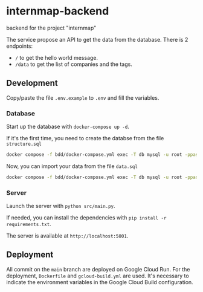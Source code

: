 # internmap-backend
backend for the project "internmap"

The service propose an API to get the data from the database.
There is 2 endpoints:
- `/` to get the hello world message.
- `/data` to get the list of companies and the tags.

## Development

Copy/paste the file `.env.example` to `.env` and fill the variables.

### Database
Start up the database with `docker-compose up -d`.

If it's the first time, you need to create the databse from the file `structure.sql`
```bash
docker compose -f bdd/docker-compose.yml exec -T db mysql -u root -ppassword db < bdd/structure.sql
```

Now, you can import your data from the file `data.sql`
```bash
docker compose -f bdd/docker-compose.yml exec -T db mysql -u root -ppassword db < $PATH_TO_DATA_FILE
```

### Server

Launch the server with `python src/main.py`.

If needed, you can install the dependencies with `pip install -r requirements.txt`.

The server is available at `http://localhost:5001`.

## Deployment
All commit on the `main` branch are deployed on Google Cloud Run.
For the deployment, `Dockerfile` and `gcloud-build.yml` are used.
It's necessary to indicate the environment variables in the Google Cloud Build configuration.
